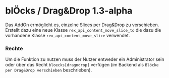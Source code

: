 blÖcks / Drag&Drop 1.3-alpha
=======================

Das AddOn ermöglicht es, einzelne Slices per Drag&Drop zu verschieben. Erstellt dazu eine neue Klasse
```rex_api_content_move_slice_to``` die dazu die vorhandene Klasse ```rex_api_content_move_slice``` verwendet.

### Rechte
Um die Funktion zu nutzen muss der Nutzer entweder ein Administrator sein oder über das Recht ```bloecks[dragndrop]```
verfügen (im Backend als ```Blöcke per Drag&Drop verschieben``` beschrieben).
